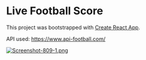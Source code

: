 # Live Football Score

This project was bootstrapped with [Create React App](https://github.com/facebook/create-react-app).

API used: https://www.api-football.com/

[![Screenshot-809-1.png](https://i.postimg.cc/LsVLqYZC/Screenshot-809-1.png)](https://postimg.cc/bGssWvgk)
